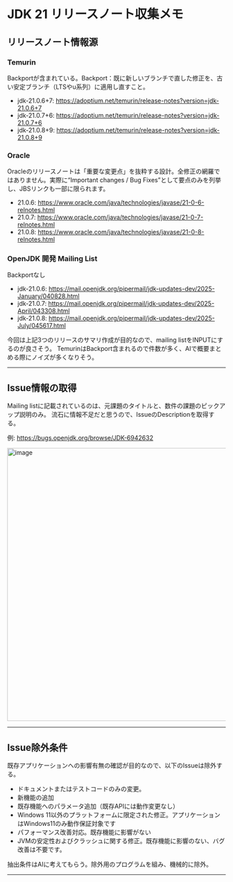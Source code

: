 # JDK 21 リリースノート収集メモ

## リリースノート情報源

### Temurin
Backportが含まれている。Backport：既に新しいブランチで直した修正を、古い安定ブランチ（LTSやu系列）に適用し直すこと。
- jdk-21.0.6+7: https://adoptium.net/temurin/release-notes?version=jdk-21.0.6+7
- jdk-21.0.7+6: https://adoptium.net/temurin/release-notes?version=jdk-21.0.7+6
- jdk-21.0.8+9: https://adoptium.net/temurin/release-notes?version=jdk-21.0.8+9

### Oracle
Oracleのリリースノートは「重要な変更点」を抜粋する設計。全修正の網羅ではありません。実際に“Important changes / Bug Fixes”として要点のみを列挙し、JBSリンクも一部に限られます。
- 21.0.6: https://www.oracle.com/java/technologies/javase/21-0-6-relnotes.html
- 21.0.7: https://www.oracle.com/java/technologies/javase/21-0-7-relnotes.html
- 21.0.8: https://www.oracle.com/java/technologies/javase/21-0-8-relnotes.html

### OpenJDK 開発 Mailing List
Backportなし
- jdk-21.0.6: https://mail.openjdk.org/pipermail/jdk-updates-dev/2025-January/040828.html
- jdk-21.0.7: https://mail.openjdk.org/pipermail/jdk-updates-dev/2025-April/043308.html
- jdk-21.0.8: https://mail.openjdk.org/pipermail/jdk-updates-dev/2025-July/045617.html

今回は上記3つのリリースのサマリ作成が目的なので、mailing listをINPUTにするのが良さそう。
TemurinはBackport含まれるので件数が多く、AIで概要まとめる際にノイズが多くなりそう。

---

## Issue情報の取得

Mailing listに記載されているのは、元課題のタイトルと、数件の課題のピックアップ説明のみ。
流石に情報不足だと思うので、IssueのDescriptionを取得する。

例: https://bugs.openjdk.org/browse/JDK-6942632

<img width="1094" height="630" alt="image" src="https://github.com/user-attachments/assets/eb3d7623-b574-4cd0-868c-4010eead3c25" />


---

## Issue除外条件

既存アプリケーションへの影響有無の確認が目的なので、以下のIssueは除外する。

- ドキュメントまたはテストコードのみの変更。
- 新機能の追加
- 既存機能へのパラメータ追加（既存APIには動作変更なし）
- Windows 11以外のプラットフォームに限定された修正。アプリケーションはWindows11のみ動作保証対象です
- パフォーマンス改善対応。既存機能に影響がない
- JVMの安定性およびクラッシュに関する修正。既存機能に影響のない、バグ改善は不要です。

抽出条件はAIに考えてもらう。除外用のプログラムを組み、機械的に除外。

---

